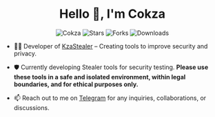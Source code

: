 <h1 align="center">Hello 👋, I'm Cokza</h1>

<p align="center">
  <img src="https://komarev.com/ghpvc/?username=Cokza&label=Profile%20views&color=FFD700&style=flat" alt="Cokza" />
  <img src="https://img.shields.io/badge/dynamic/json?&label=Stars%20Count&color=FFD700&style=flat&style=for-the-badge&query=%24.stars&url=https://api.github-star-counter.workers.dev/user/cokza" alt="Stars">
  <img src="https://img.shields.io/badge/dynamic/json?&label=Forks%20Count&color=FFD700&style=flat&style=for-the-badge&query=%24.forks&url=https://api.github-star-counter.workers.dev/user/cokza" alt="Forks">
  <img src="https://img.shields.io/badge/Downloads%20Count-%E2%80%93%20Not%20Available%20Yet-%23FFD700" alt="Downloads">
</p>

- 👨‍💻 Developer of [KzaStealer](https://github.com/Cokza/KzaStealer) – Creating tools to improve security and privacy.

- 🛡 Currently developing Stealer tools for security testing. **Please use these tools in a safe and isolated environment, within legal boundaries, and for ethical purposes only.**

- 📫 Reach out to me on [Telegram](https://t.me/D_E_V_3) for any inquiries, collaborations, or discussions.
